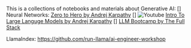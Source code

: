 This is a collections of notebooks and materials about Generative AI:
[] Neural Networks: [Zero to Hero by Andrej Karpathy](https://karpathy.ai/zero-to-hero.html)
[] ![Youtube](https://img.shields.io/badge/--ff0000?logo=youtube) [Intro To Large Languge Models by Andrej Karpathy](https://youtu.be/zjkBMFhNj_g?si=g7B02MUFqoSIvuUO)
[] [LLM Bootcamp by The Full Stack](https://fullstackdeeplearning.com/llm-bootcamp/spring-2023/)

LlamaIndex:
https://github.com/run-llama/ai-engineer-workshop

